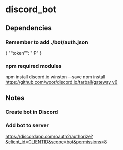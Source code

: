 ﻿# discord_bot

## Dependencies

### Remember to add ./bot/auth.json
{
  "“token”": ":P"
}

### npm required modules
npm install discord.io winston --save
npm install https://github.com/woor/discord.io/tarball/gateway_v6

## Notes

### Create bot in Discord

### Add bot to server
https://discordapp.com/oauth2/authorize?&client_id=CLIENTID&scope=bot&permissions=8